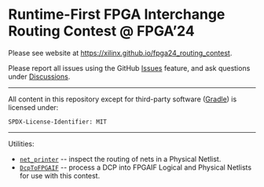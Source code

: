 # Runtime-First FPGA Interchange Routing Contest @ FPGA’24

Please see website at https://xilinx.github.io/fpga24_routing_contest.

Please report all issues using the GitHub [Issues](https://github.com/Xilinx/fpga24_routing_contest/issues) feature, and ask questions under [Discussions](https://github.com/Xilinx/fpga24_routing_contest/discussions).

---
All content in this repository except for third-party software ([Gradle](https://gradle.org)) is licensed under:
```
SPDX-License-Identifier: MIT
```
---

Utilities:
* [`net_printer`](https://github.com/Xilinx/fpga24_routing_contest/tree/master/net_printer) -- inspect the routing of nets in a Physical Netlist.
* [`DcpToFPGAIF`](https://github.com/Xilinx/fpga24_routing_contest/pull/10) -- process a DCP into FPGAIF Logical and Physical Netlists for use with this contest.
